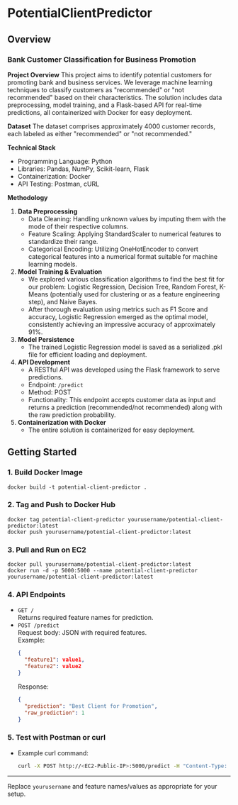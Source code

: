 # PotentialClientPredictor

## Overview

### Bank Customer Classification for Business Promotion

**Project Overview**
This project aims to identify potential customers for promoting bank and business services. We leverage machine learning techniques to classify customers as "recommended" or "not recommended" based on their characteristics. The solution includes data preprocessing, model training, and a Flask-based API for real-time predictions, all containerized with Docker for easy deployment.

**Dataset**
The dataset comprises approximately 4000 customer records, each labeled as either "recommended" or "not recommended."

**Technical Stack**
- Programming Language: Python
- Libraries: Pandas, NumPy, Scikit-learn, Flask
- Containerization: Docker
- API Testing: Postman, cURL

**Methodology**
1. **Data Preprocessing**
   - Data Cleaning: Handling unknown values by imputing them with the mode of their respective columns.
   - Feature Scaling: Applying StandardScaler to numerical features to standardize their range.
   - Categorical Encoding: Utilizing OneHotEncoder to convert categorical features into a numerical format suitable for machine learning models.
2. **Model Training & Evaluation**
   - We explored various classification algorithms to find the best fit for our problem: Logistic Regression, Decision Tree, Random Forest, K-Means (potentially used for clustering or as a feature engineering step), and Naive Bayes.
   - After thorough evaluation using metrics such as F1 Score and accuracy, Logistic Regression emerged as the optimal model, consistently achieving an impressive accuracy of approximately 91%.
3. **Model Persistence**
   - The trained Logistic Regression model is saved as a serialized .pkl file for efficient loading and deployment.
4. **API Development**
   - A RESTful API was developed using the Flask framework to serve predictions.
   - Endpoint: `/predict`
   - Method: POST
   - Functionality: This endpoint accepts customer data as input and returns a prediction (recommended/not recommended) along with the raw prediction probability.
5. **Containerization with Docker**
   - The entire solution is containerized for easy deployment.

## Getting Started

### 1. Build Docker Image
```
docker build -t potential-client-predictor .
```

### 2. Tag and Push to Docker Hub
```
docker tag potential-client-predictor yourusername/potential-client-predictor:latest
docker push yourusername/potential-client-predictor:latest
```

### 3. Pull and Run on EC2
```
docker pull yourusername/potential-client-predictor:latest
docker run -d -p 5000:5000 --name potential-client-predictor yourusername/potential-client-predictor:latest
```

### 4. API Endpoints
- `GET /`  
  Returns required feature names for prediction.
- `POST /predict`  
  Request body: JSON with required features.  
  Example:
  ```json
  {
    "feature1": value1,
    "feature2": value2
  }
  ```
  Response:
  ```json
  {
    "prediction": "Best Client for Promotion",
    "raw_prediction": 1
  }
  ```

### 5. Test with Postman or curl
- Example curl command:
  ```sh
  curl -X POST http://<EC2-Public-IP>:5000/predict -H "Content-Type: application/json" -d '{"feature1": value1, "feature2": value2}'
  ```

---
Replace `yourusername` and feature names/values as appropriate for your setup.